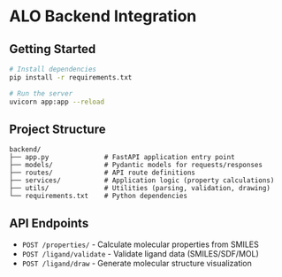 # ALO Backend Integration

## Getting Started

```bash
# Install dependencies
pip install -r requirements.txt

# Run the server
uvicorn app:app --reload
```

## Project Structure

```
backend/
├── app.py              # FastAPI application entry point
├── models/             # Pydantic models for requests/responses
├── routes/             # API route definitions
├── services/           # Application logic (property calculations)
├── utils/              # Utilities (parsing, validation, drawing)
└── requirements.txt    # Python dependencies
```

## API Endpoints

- `POST /properties/` - Calculate molecular properties from SMILES
- `POST /ligand/validate` - Validate ligand data (SMILES/SDF/MOL)
- `POST /ligand/draw` - Generate molecular structure visualization